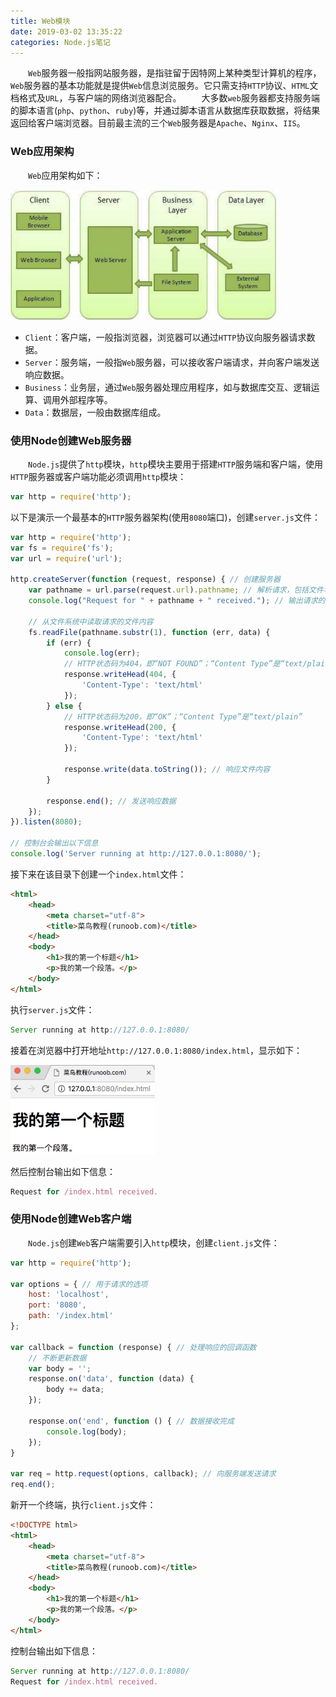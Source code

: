 ```yaml
---
title: Web模块
date: 2019-03-02 13:35:22
categories: Node.js笔记
---
```

&emsp;&emsp;`Web`服务器一般指网站服务器，是指驻留于因特网上某种类型计算机的程序，`Web`服务器的基本功能就是提供`Web`信息浏览服务。它只需支持`HTTP`协议、`HTML`文档格式及`URL`，与客户端的网络浏览器配合。
&emsp;&emsp;大多数`web`服务器都支持服务端的脚本语言(`php`、`python`、`ruby`)等，并通过脚本语言从数据库获取数据，将结果返回给客户端浏览器。目前最主流的三个`Web`服务器是`Apache`、`Nginx`、`IIS`。

### Web应用架构

&emsp;&emsp;`Web`应用架构如下：

<img src="./Web模块/1.png" height="208" width="426">

- `Client`：客户端，一般指浏览器，浏览器可以通过`HTTP`协议向服务器请求数据。
- `Server`：服务端，一般指`Web`服务器，可以接收客户端请求，并向客户端发送响应数据。
- `Business`：业务层，通过`Web`服务器处理应用程序，如与数据库交互、逻辑运算、调用外部程序等。
- `Data`：数据层，一般由数据库组成。

### 使用Node创建Web服务器

&emsp;&emsp;`Node.js`提供了`http`模块，`http`模块主要用于搭建`HTTP`服务端和客户端，使用`HTTP`服务器或客户端功能必须调用`http`模块：

``` javascript
var http = require('http');
```

以下是演示一个最基本的`HTTP`服务器架构(使用`8080`端口)，创建`server.js`文件：

``` javascript
var http = require('http');
var fs = require('fs');
var url = require('url');
​
http.createServer(function (request, response) { // 创建服务器
    var pathname = url.parse(request.url).pathname; // 解析请求，包括文件名
    console.log("Request for " + pathname + " received."); // 输出请求的文件名
​
    // 从文件系统中读取请求的文件内容
    fs.readFile(pathname.substr(1), function (err, data) {
        if (err) {
            console.log(err);
            // HTTP状态码为404，即“NOT FOUND”；“Content Type”是“text/plain”
            response.writeHead(404, {
                'Content-Type': 'text/html'
            });
        } else {
            // HTTP状态码为200，即“OK”；“Content Type”是“text/plain”
            response.writeHead(200, {
                'Content-Type': 'text/html'
            });
​
            response.write(data.toString()); // 响应文件内容
        }
​
        response.end(); // 发送响应数据
    });
}).listen(8080);
​
// 控制台会输出以下信息
console.log('Server running at http://127.0.0.1:8080/');
```

接下来在该目录下创建一个`index.html`文件：

``` html
<html>
    <head>
        <meta charset="utf-8">
        <title>菜鸟教程(runoob.com)</title>
    </head>
    <body>
        <h1>我的第一个标题</h1>
        <p>我的第一个段落。</p>
    </body>
</html>
```

执行`server.js`文件：

``` javascript
Server running at http://127.0.0.1:8080/
```

接着在浏览器中打开地址`http://127.0.0.1:8080/index.html`，显示如下：

<img src="./Web模块/2.png">

然后控制台输出如下信息：

``` javascript
Request for /index.html received.
```

### 使用Node创建Web客户端

&emsp;&emsp;`Node.js`创建`Web`客户端需要引入`http`模块，创建`client.js`文件：

``` javascript
var http = require('http');
​
var options = { // 用于请求的选项
    host: 'localhost',
    port: '8080',
    path: '/index.html'
};
​
var callback = function (response) { // 处理响应的回调函数
    // 不断更新数据
    var body = '';
    response.on('data', function (data) {
        body += data;
    });
​
    response.on('end', function () { // 数据接收完成
        console.log(body);
    });
}
​
var req = http.request(options, callback); // 向服务端发送请求
req.end();
```

新开一个终端，执行`client.js`文件：

``` html
<!DOCTYPE html>
<html>
    <head>
        <meta charset="utf-8">
        <title>菜鸟教程(runoob.com)</title>
    </head>
    <body>
        <h1>我的第一个标题</h1>
        <p>我的第一个段落。</p>
    </body>
</html>
```

控制台输出如下信息：

``` javascript
Server running at http://127.0.0.1:8080/
Request for /index.html received.
```